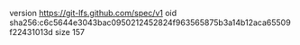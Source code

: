 version https://git-lfs.github.com/spec/v1
oid sha256:c6c5644e3043bac0950212452824f963565875b3a14b12aca65509f22431013d
size 157
